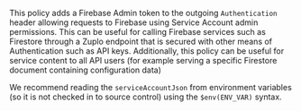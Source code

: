 This policy adds a Firebase Admin token to the outgoing `Authentication` header allowing requests to Firebase using Service Account admin permissions. This can be useful for calling Firebase services such as Firestore through a Zuplo endpoint that is secured with other means of Authentication such as API keys. Additionally, this policy can be useful for service content to all API users (for example serving a specific Firestore document containing configuration data)

We recommend reading the `serviceAccountJson` from environment variables (so it is not checked in to source control) using the `$env(ENV_VAR)` syntax.
